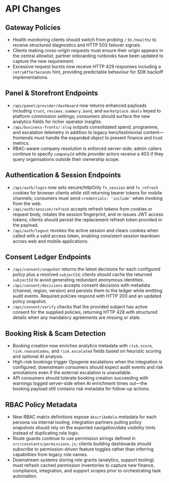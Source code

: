 # API Changes

## Gateway Policies
- Health monitoring clients should switch from probing `/` to `/healthz` to receive structured diagnostics and HTTP 503 failover signals.
- Clients making cross-origin requests must ensure their origin appears in the central allowlist; partner onboarding runbooks have been updated to capture the new requirement.
- Excessive request bursts now receive HTTP 429 responses including a `retryAfterSeconds` hint, providing predictable behaviour for SDK backoff implementations.

## Panel & Storefront Endpoints
- `/api/panel/provider/dashboard` now returns enhanced payloads including `trust`, `reviews.summary.band`, and `marketplace.deals` keyed to platform commission settings; consumers should surface the new analytics fields for richer operator insights.
- `/api/business-fronts/:slug` outputs consolidated spend, programme, and escalation telemetry in addition to legacy hero/testimonial content—frontends must handle the expanded object to present finance and trust metrics.
- RBAC-aware company resolution is enforced server-side; admin callers continue to specify `companyId` while provider actors receive a 403 if they query organisations outside their ownership scope.

## Authentication & Session Endpoints
- `/api/auth/login` now sets secure/httpOnly `fx_session` and `fx_refresh` cookies for browser clients while still returning bearer tokens for mobile channels; consumers must send `credentials: 'include'` when invoking from the web.
- `/api/auth/session/refresh` accepts refresh tokens from cookies or request body, rotates the session fingerprint, and re-issues JWT access tokens; clients should persist the replacement refresh token provided in the payload.
- `/api/auth/logout` revokes the active session and clears cookies when called with a valid access token, enabling consistent session teardown across web and mobile applications.

## Consent Ledger Endpoints
- `/api/consent/snapshot` returns the latest decisions for each configured policy plus a resolved `subjectId`; clients should cache the returned `subjectId` to avoid generating redundant anonymous identities.
- `/api/consent/decisions` accepts consent decisions with metadata (channel, region, version) and persists them to the ledger while emitting audit events. Required policies respond with HTTP 200 and an updated policy snapshot.
- `/api/consent/verify` checks that the provided subject has active consent for the supplied policies, returning HTTP 428 with structured details when any mandatory agreements are missing or stale.

## Booking Risk & Scam Detection
- Booking creation now enriches analytics metadata with `risk.score`, `risk.reasonCodes`, and `risk.escalated` fields based on heuristic scoring and optional AI analysis.
- High-risk bookings trigger Opsgenie escalations when the integration is configured; downstream consumers should expect audit events and risk annotations even if the external escalation is unavailable.
- API consumers should tolerate booking creation succeeding with warnings logged server-side when AI enrichment times out—the booking payload still contains risk metadata for follow-up actions.

## RBAC Policy Metadata
- New RBAC matrix definitions expose `describeRole` metadata for each persona via internal tooling; integration partners pulling policy snapshots should rely on the exported navigation/data visibility hints instead of duplicating role logic.
- Route guards continue to use permission strings defined in `src/constants/permissions.js`; clients building dashboards should subscribe to permission-driven feature toggles rather than inferring capabilities from legacy role names.
- Downstream systems storing role grants (analytics, support tooling) must refresh cached permission inventories to capture new finance, compliance, integration, and support scopes prior to orchestrating task automation.
